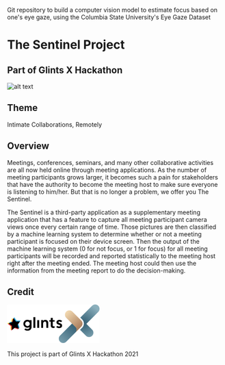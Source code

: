Git repository to build a computer vision model to estimate focus based on one's eye gaze, using the Columbia State University's Eye Gaze Dataset
# The Sentinel Project
## Part of Glints X Hackathon
![alt text](https://glints.com/id/lowongan/wp-content/themes/glint-blog-wp/assets/logo.svg "Logo Glints")

## Theme
Intimate Collaborations, Remotely

## Overview
Meetings, conferences, seminars, and many other collaborative activities are all now held online through meeting applications.
As the number of meeting participants grows larger, it becomes such a pain for stakeholders that have the authority to become the meeting host to make sure everyone is listening to him/her.
But that is no longer a problem, we offer you The Sentinel.


The Sentinel is a third-party application as a supplementary meeting application that has a feature to capture all meeting participant camera views once every certain range of time.
Those pictures are then classified by a machine learning system to determine whether or not a meeting participant is focused on their device screen.
Then the output of the machine learning system (0 for not focus, or 1 for focus) for all meeting participants will be recorded and reported statistically to the meeting host right after the meeting ended.
The meeting host could then use the information from the meeting report to do the decision-making.

## Credit
![alt text](asset/glints_x_hackathon_logo.png "Logo Glints")

This project is part of Glints X Hackathon 2021
